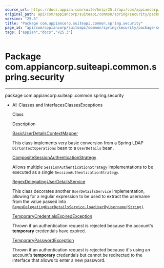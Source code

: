 ```yaml
---
source_url: https://docs.appian.com/suite/help/25.3/api/com/appiancorp/suiteapi/common/spring/security/package-summary.html
original_path: api/com/appiancorp/suiteapi/common/spring/security/package-summary.html
version: "25.3"
title: "Package com.appiancorp.suiteapi.common.spring.security"
page_id: "api/com/appiancorp/suiteapi/common/spring/security/package-summary"
tags: ["appian","docs","v25.3"]
---
```



# Package com.appiancorp.suiteapi.common.spring.security

* * *

package com.appiancorp.suiteapi.common.spring.security

-   All Classes and InterfacesClassesExceptions

    Class

    Description

    [BasicUserDetailsContextMapper](BasicUserDetailsContextMapper.html "class in com.appiancorp.suiteapi.common.spring.security")

    This class implements very basic conversion from a Spring LDAP `DirContextOperations` bean to a `UserDetails` bean.

    [CompositeSessionAuthenticationStrategy](CompositeSessionAuthenticationStrategy.html "class in com.appiancorp.suiteapi.common.spring.security")

    Allows multiple `SessionAuthenticationStrategy` implementations to be executed as a single `SessionAuthenticationStrategy`.

    [RegexDelegatingUserDetailsService](RegexDelegatingUserDetailsService.html "class in com.appiancorp.suiteapi.common.spring.security")

    This class decorates another `UserDetailsService` implementation, allowing for a regular expression to be used to extract the username from the value passed into [`RegexDelegatingUserDetailsService.loadUserByUsername(String)`](RegexDelegatingUserDetailsService.html#loadUserByUsername\(java.lang.String\)).

    [TemporaryCredentialsExpiredException](TemporaryCredentialsExpiredException.html "class in com.appiancorp.suiteapi.common.spring.security")

    Thrown if an authentication request is rejected because the account's **temporary** credentials have expired.

    [TemporaryPasswordException](TemporaryPasswordException.html "class in com.appiancorp.suiteapi.common.spring.security")

    Thrown if an authentication request is rejected because it's using an account's **temporary** credentials but cannot be redirected to the interface that allows to enter a new password.